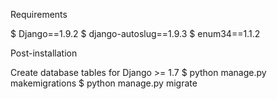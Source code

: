 Requirements

$ Django==1.9.2
$ django-autoslug==1.9.3
$ enum34==1.1.2

Post-installation

Create database tables for Django >= 1.7
$ python manage.py makemigrations
$ python manage.py migrate
